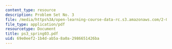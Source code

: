 ```yaml
---
content_type: resource
description: Problem Set No. 3
file: /media/https%3A/open-learning-course-data-rc.s3.amazonaws.com/2-004-modeling-dynamics-and-control-ii-spring-2003/69e0eef21b4dab5a8a0a2986651426ba_ps3_spring03.pdf
file_type: application/pdf
resourcetype: Document
title: ps3_spring03.pdf
uid: 69e0eef2-1b4d-ab5a-8a0a-2986651426ba
---
```

